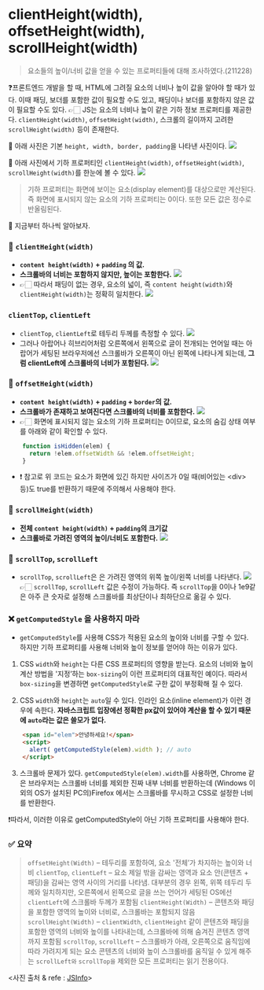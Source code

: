 # clientHeight(width), offsetHeight(width), scrollHeight(width)
> 요소들의 높이/너비 값을 얻을 수 있는 프로퍼티들에 대해 조사하였다.(211228)

❓프론트엔드 개발을 할 때, HTML에 그려질 요소의 너비나 높이 값을 알아야 할 때가 있다. 이때 패딩, 보더를 포함한 값이 필요할 수도 있고, 패딩이나 보더를 포함하지 않은 값이 필요할 수도 있다. 
👉🏻 JS는 요소의 너비나 높이 같은 기하 정보 프로퍼티를 제공한다. `clientHeight(width)`, `offsetHeight(width)`, 스크롤의 길이까지 고려한`scrollHeight(width)` 등이 존재한다.

🔰 아래 사진은 기본 `height, width, border, padding`을 나타낸 사진이다.
![](https://images.velog.io/images/songjy377/post/a8b26886-22f1-44bc-89e6-4defeaca7806/image.png)

🔰 아래 사진에서 기하 프로퍼티인 `clientHeight(width)`, `offsetHeight(width)`, `scrollHeight(width)`를 한눈에 볼 수 있다.
![](https://images.velog.io/images/songjy377/post/d6061018-4e8b-4384-852d-6c3cf4d50406/image.png)

> 기하 프로퍼티는 화면에 보이는 요소(display element)를 대상으로만 계산된다. 즉 화면에 표시되지 않는 요소의 기하 프로퍼티는 0이다. 또한 모든 값은 정수로 반올림된다.

🌟 지금부터 하나씩 알아보자.

### 📏 `clientHeight(width)`
- **`content height(width)` + `padding` 의 값.**
- **스크롤바의 너비는 포함하지 않지만, 높이는 포함한다.**
![](https://images.velog.io/images/songjy377/post/d8ff8130-742b-4496-b576-19e47e0253ae/image.png)
- 👉🏻 따라서 패딩이 없는 경우, 요소의 넓이, 즉 `content height(width)`와 `clientHeight(width)`는 정확히 일치한다.
![](https://images.velog.io/images/songjy377/post/119be189-fe22-4bdd-9292-9bd3c4bb10be/image.png)

### `clientTop`, `clientLeft`
- `clientTop`, `clientLeft`로 테두리 두께를 측정할 수 있다.
![](https://images.velog.io/images/songjy377/post/61c47a88-0236-4124-a539-225506f0c32c/image.png)
- 그러나 아랍어나 히브리어처럼 오른쪽에서 왼쪽으로 글이 전개되는 언어일 때는 아랍어가 세팅된 브라우저에선 스크롤바가 오른쪽이 아닌 왼쪽에 나타나게 되는데, **그럼 clientLeft에 스크롤바의 너비가 포함된다.**
![](https://images.velog.io/images/songjy377/post/bb7ea7bb-b954-4792-8f18-fbda63732fd3/image.png)

### 📏 `offsetHeight(width)`
- **`content height(width)` + `padding` + `border`의 값.**
- **스크롤바가 존재하고 보여진다면 스크롤바의 너비를 포함한다.**
![](https://images.velog.io/images/songjy377/post/d3c37606-0827-48b5-a259-f4c020c18a57/image.png)
- 👉🏻 화면에 표시되지 않는 요소의 기하 프로퍼티는 0이므로, 요소의 숨김 상태 여부를 아래와 같이 확인할 수 있다.
```js
	function isHidden(elem) {
	  return !elem.offsetWidth && !elem.offsetHeight;
	}
```
- ❗ 참고로 위 코드는 요소가 화면에 있긴 하지만 사이즈가 0일 때(비어있는 &lt;div> 등)도 true를 반환하기 때문에 주의해서 사용해야 한다.

### 📏 `scrollHeight(width)`
- **전체 `content height(width)` + `padding`의 크기값**
- **스크롤바로 가려진 영역의 높이/너비도 포함한다.**
![](https://images.velog.io/images/songjy377/post/edfdac1f-5773-46f0-bb9a-a50cc30282f4/image.png)
### 📏 `scrollTop`, `scrollLeft`
- `scrollTop`, `scrollLeft`은 은 가려진 영역의 위쪽 높이/왼쪽 너비를 나타낸다.
![](https://images.velog.io/images/songjy377/post/e787638b-9fb0-45f0-b060-00bfc7e13fbd/image.png)
👉🏻 `scrollTop`, `scrollLeft` 값은 수정이 가능하다. 즉 `scrollTop`을 0이나 1e9같은 아주 큰 숫자로 설정해 스크롤바를 최상단이나 최하단으로 옮길 수 있다.

### ❌ `getComputedStyle` 을 사용하지 마라
- `getComputedStyle`를 사용해 CSS가 적용된 요소의 높이와 너비를 구할 수 있다. 하지만 기하 프로퍼티를 사용해 너비와 높이 정보를 얻어야 하는 이유가 있다.

1. CSS `width`와 `height`는 다른 CSS 프로퍼티의 영향을 받는다. 요소의 너비와 높이 계산 방법을 '지정’하는 `box-sizing`이 이런 프로퍼티의 대표적인 예이다. 따라서 `box-sizing`을 변경하면 `getComputedStyle`로 구한 값이 부정확해 질 수 있다.

2. CSS `width`와 `height`는 `auto`일 수 있다. 인라인 요소(inline element)가 이런 경우에 속한다. **자바스크립트 입장에선 정확한 px값이 있어야 계산을 할 수 있기 때문에 `auto`라는 값은 쓸모가 없다.**
```html
	<span id="elem">안녕하세요!</span>
	<script>
	  alert( getComputedStyle(elem).width ); // auto
	</script>
```
3. 스크롤바 문제가 있다. `getComputedStyle(elem).width`를 사용하면, Chrome 같은 브라우저는 스크롤바 너비를 제외한 진짜 내부 너비를 반환하는데 (Windows 이외의 OS가 설치된 PC의)Firefox 에서는 스크롤바를 무시하고 CSS로 설정한 너비를 반환한다.

❗따라서, 이러한 이유로 getComputedStyle이 아닌 기하 프로퍼티를 사용해야 한다.

### ✅ 요약
>`offsetHeight(Width)` – 테두리를 포함하여, 요소 '전체’가 차지하는 높이와 너비
>`clientTop`, `clientLeft` – 요소 제일 밖을 감싸는 영역과 요소 안(콘텐츠 + 패딩)을 감싸는 영역 사이의 거리를 나타냄. 대부분의 경우 왼쪽, 위쪽 테두리 두께와 일치하지만, 오른쪽에서 왼쪽으로 글을 쓰는 언어가 세팅된 OS에선 `clientLeft`에 스크롤바 두께가 포함됨
>`clientHeight(Width)` – 콘텐츠와 패딩을 포함한 영역의 높이와 너비로, 스크롤바는 포함되지 않음
>`scrollHeight(Width)` – `clientWidth`, `clientHeight` 같이 콘텐츠와 패딩을 포함한 영역의 너비와 높이를 나타내는데, 스크롤바에 의해 숨겨진 콘텐츠 영역까지 포함됨
>`scrollTop`, `scrollLeft` – 스크롤바가 아래, 오른쪽으로 움직임에 따라 가려지게 되는 요소 콘텐츠의 너비와 높이
>스크롤바를 움직일 수 있게 해주는 `scrollLeft와` `scrollTop을` 제외한 모든 프로퍼티는 읽기 전용이다.

&lt;사진 출처 & refe : [JSInfo](https://ko.javascript.info/size-and-scroll)>